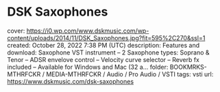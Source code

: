 # DSK Saxophones

cover: https://i0.wp.com/www.dskmusic.com/wp-content/uploads/2014/11/DSK_Saxophones.jpg?fit=595%2C270&ssl=1
created: October 28, 2022 7:38 PM (UTC)
description: Features and download: Saxophone VST instrument – 2 Saxophone types: Soprano & Tenor – ADSR envelove control – Velocity curve selector – Reverb fx included – Available for Windows and Mac (32 a…
folder: BOOKMRKS-MTHRFCKR / MEDIA-MTHRFCKR / Audio / Pro Audio / VSTI
tags: vsti
url: https://www.dskmusic.com/dsk-saxophones